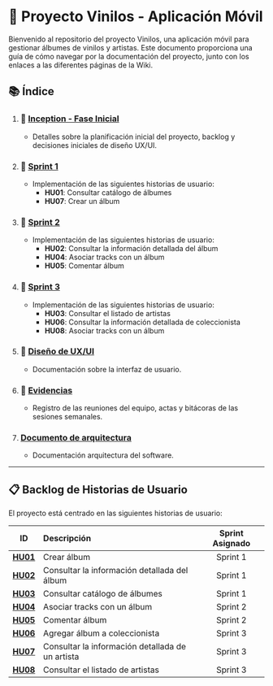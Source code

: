 # 🎵 **Proyecto Vinilos - Aplicación Móvil**

Bienvenido al repositorio del proyecto Vinilos, una aplicación móvil para gestionar álbumes de vinilos y artistas. Este documento proporciona una guía de cómo navegar por la documentación del proyecto, junto con los enlaces a las diferentes páginas de la Wiki.

## 📚 **Índice**
1. ### 🏁 [Inception - Fase Inicial](https://github.com/lordmkichavi-andes/MISW4203-202415-GrupoXYZ/wiki)
   - Detalles sobre la planificación inicial del proyecto, backlog y decisiones iniciales de diseño UX/UI.

2. ### 🚀 [Sprint 1](https://github.com/lordmkichavi-andes/MISW4203-202415-GrupoXYZ/wiki/%F0%9F%9A%80-Sprint-1)
   - Implementación de las siguientes historias de usuario:
     - **HU01**: Consultar catálogo de álbumes
     - **HU07**: Crear un álbum

3. ### 🚀 [Sprint 2](https://github.com/lordmkichavi-andes/MISW4203-202415-GrupoXYZ/wiki/%F0%9F%9A%80-Sprint-2)
   - Implementación de las siguientes historias de usuario:
     - **HU02**: Consultar la información detallada del álbum
     - **HU04**: Asociar tracks con un álbum
     - **HU05**: Comentar álbum

4. ### 🚀 [Sprint 3](https://github.com/lordmkichavi-andes/MISW4203-202415-GrupoXYZ/wiki/%F0%9F%9A%80-Sprint-3)
   - Implementación de las siguientes historias de usuario:
     - **HU03**: Consultar el listado de artistas
     - **HU06**: Consultar la información detallada de coleccionista
     - **HU08**: Asociar tracks con un álbum

5. ### 🎨 [Diseño de UX/UI](https://www.figma.com/design/LHPjiMR6PoKYuAWbi2r7eM/Vinilos?node-id=0-1&node-type=canvas&t=hQAK8jVM35NhaM17-0)
   - Documentación sobre la interfaz de usuario.

6. ### 📝 [Evidencias](https://github.com/lordmkichavi-andes/MISW4203-202415-GrupoXYZ/wiki/%F0%9F%93%9D-Evidencias-y-Reuniones)
   - Registro de las reuniones del equipo, actas y bitácoras de las sesiones semanales.
  
7. ### [Documento de arquitectura](https://github.com/lordmkichavi-andes/MISW4203-202415-Grupo008/wiki/Arquitectura-del-sistema)
   - Documentación arquitectura del software.

---

## 📋 **Backlog de Historias de Usuario**

El proyecto está centrado en las siguientes historias de usuario:

| **ID**  | **Descripción** | **Sprint Asignado** |
|:-------:|:----------------|:-------------------:|
| **[HU01](https://github.com/lordmkichavi-andes/MISW4203-202415-GrupoXYZ/wiki/HU01-%E2%80%90-Consultar-cat%C3%A1logo-de-%C3%A1lbumes)** | Crear álbum | Sprint 1 |
| **[HU02](https://github.com/lordmkichavi-andes/MISW4203-202415-GrupoXYZ/wiki/HU02-%E2%80%90-Consultar-la-informaci%C3%B3n-detallada-del-%C3%A1lbum)** | Consultar la información detallada del álbum | Sprint 1 |
| **[HU03](https://github.com/lordmkichavi-andes/MISW4203-202415-GrupoXYZ/wiki/HU03-%E2%80%90-Consultar-listado-de-artistas)** | Consultar catálogo de álbumes | Sprint 1 |
| **[HU04](https://github.com/lordmkichavi-andes/MISW4203-202415-GrupoXYZ/wiki/HU04-%E2%80%90-Consultar-la-informaci%C3%B3n-detallada-del-artista)** | Asociar tracks con un álbum | Sprint 2 |
| **[HU05](https://github.com/lordmkichavi-andes/MISW4203-202415-GrupoXYZ/wiki/HU05-%E2%80%90-Consultar-el-listado-de-Coleccionistas)** | Comentar álbum | Sprint 2 |
| **[HU06](https://github.com/lordmkichavi-andes/MISW4203-202415-GrupoXYZ/wiki/HU06-%E2%80%90-Consultar-la-informaci%C3%B3n-detallada-del-coleccionista)** | Agregar álbum a coleccionista | Sprint 3 |
| **[HU07](https://github.com/lordmkichavi-andes/MISW4203-202415-GrupoXYZ/wiki/HU07-%E2%80%90-Crear-alb%C3%BAm)** | Consultar la información detallada de un artista | Sprint 3 |
| **[HU08](https://github.com/lordmkichavi-andes/MISW4203-202415-GrupoXYZ/wiki/HU08-%E2%80%90-Asociar-tracks-con-un-%C3%A1lbum)** | Consultar el listado de artistas | Sprint 3 |
